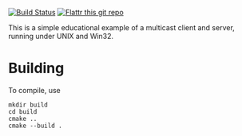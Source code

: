 [![Build Status](https://travis-ci.org/bk138/Multicast-Client-Server-Example.svg?branch=master)](https://travis-ci.org/bk138/Multicast-Client-Server-Example)
[![Flattr this git repo](http://api.flattr.com/button/flattr-badge-large.png)](https://flattr.com/submit/auto?user_id=dontmind&url=https://github.com/bk138/Multicast-Client-Server-Example&title=Multicast-Client-Server-Example&language=&tags=github&category=software) 

This is a simple educational example of a multicast 
client and server, running under UNIX and Win32.

# Building
To compile, use

    mkdir build
    cd build
    cmake ..
    cmake --build .
